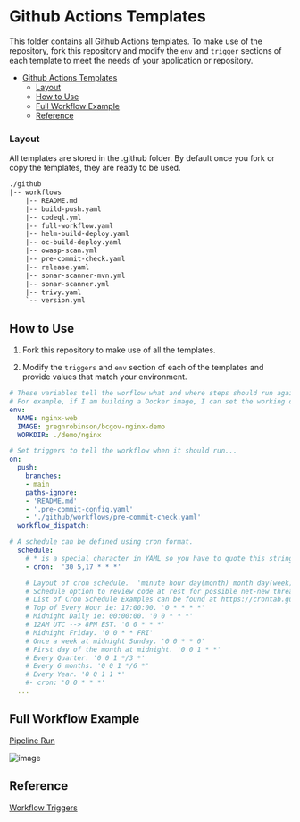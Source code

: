 # Github Actions Templates

This folder contains all Github Actions templates. To make use of the repository, fork this repository and modify the `env` and `trigger` sections of each template to meet the needs of your application or repository.

- [Github Actions Templates](#github-actions-templates)
    + [Layout](#layout)
  * [How to Use](#how-to-use)
  * [Full Workflow Example](#full-workflow-example)
  * [Reference](#reference)

### Layout

All templates are stored in the .github folder. By default once you fork or copy the templates, they are ready to be used.

```diff
./github
|-- workflows
    |-- README.md
    |-- build-push.yaml
    |-- codeql.yml
    |-- full-workflow.yaml
    |-- helm-build-deploy.yaml
    |-- oc-build-deploy.yaml
    |-- owasp-scan.yml
    |-- pre-commit-check.yaml
    |-- release.yaml
    |-- sonar-scanner-mvn.yml
    |-- sonar-scanner.yml
    |-- trivy.yaml
    `-- version.yml
```

## How to Use

1. Fork this repository to make use of all the templates.

2. Modify the `triggers` and `env` section of each of the templates and provide values that match your environment.

```yaml
# These variables tell the worflow what and where steps should run against.
# For example, if I am building a Docker image, I can set the working directory to the directory where the Dockerfile exists.
env:
  NAME: nginx-web
  IMAGE: gregnrobinson/bcgov-nginx-demo
  WORKDIR: ./demo/nginx

# Set triggers to tell the workflow when it should run...
on:
  push:
    branches:
    - main
    paths-ignore:
    - 'README.md'
    - '.pre-commit-config.yaml'
    - './github/workflows/pre-commit-check.yaml'
  workflow_dispatch:

# A schedule can be defined using cron format.
  schedule:
    # * is a special character in YAML so you have to quote this string
    - cron:  '30 5,17 * * *'

    # Layout of cron schedule.  'minute hour day(month) month day(week)'
    # Schedule option to review code at rest for possible net-new threats/CVE's
    # List of Cron Schedule Examples can be found at https://crontab.guru/examples.html
    # Top of Every Hour ie: 17:00:00. '0 * * * *'
    # Midnight Daily ie: 00:00:00. '0 0 * * *'
    # 12AM UTC --> 8PM EST. '0 0 * * *'
    # Midnight Friday. '0 0 * * FRI'
    # Once a week at midnight Sunday. '0 0 * * 0'
    # First day of the month at midnight. '0 0 1 * *'
    # Every Quarter. '0 0 1 */3 *'
    # Every 6 months. '0 0 1 */6 *'
    # Every Year. '0 0 1 1 *'
    #- cron: '0 0 * * *'
  ...
```

## Full Workflow Example

[Pipeline Run](https://github.com/bcgov/security-pipeline-templates/actions/runs/1492508528)

![image](https://user-images.githubusercontent.com/26353407/142968369-6c62a7c5-46f2-423b-bf90-d5ba544d672a.png)


## Reference

[Workflow Triggers](https://docs.github.com/en/actions/learn-github-actions/events-that-trigger-workflows)
